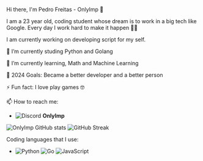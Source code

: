 Hi there, I'm Pedro Freitas - OnlyImp 👋

I am a 23 year old, coding student whose dream is to work in a big tech like Google. Every day I work hard to make it happen 💪🏻

I am currently working on developing script for my self.

🔭 I’m currently studing Python and Golang 

🌱 I’m currently learning, Math and Machine Learning

🥅 2024 Goals: Became a better developer and a better person

⚡ Fun fact: I love play games 🤓

📫 How to reach me:
- ![Discord](https://img.shields.io/badge/Discord-7289DA?style=flat-square&logo=discord&logoColor=white) **OnlyImp**

![OnlyImp GitHub stats](https://github-readme-stats.vercel.app/api?username=OnlyImp&show_icons=true&theme=algumtema) 
![GitHub Streak](https://github-readme-streak-stats.herokuapp.com/?user=OnlyImp&theme=algumtema)


Coding languages that I use:
- ![Python](https://img.shields.io/badge/-Python-3776AB?style=for-the-badge&logo=python&logoColor=white)
![Go](https://img.shields.io/badge/-Go-00ADD8?style=for-the-badge&logo=go&logoColor=white)
![JavaScript](https://img.shields.io/badge/-JavaScript-F7DF1E?style=for-the-badge&logo=javascript&logoColor=black)
